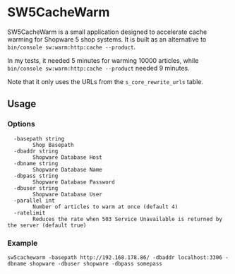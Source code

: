 # SW5CacheWarm
SW5CacheWarm is a small application designed to accelerate cache warming for Shopware 5 shop systems.
It is built as an alternative to `bin/console sw:warm:http:cache --product`.  

In my tests, it needed 5 minutes for warming 10000 articles, while `bin/console sw:warm:http:cache --product` needed 9
minutes.

Note that it only uses the URLs from the `s_core_rewrite_urls` table.
## Usage
### Options
```text
  -basepath string
        Shop Basepath
  -dbaddr string
        Shopware Database Host
  -dbname string
        Shopware Database Name
  -dbpass string
        Shopware Database Password
  -dbuser string
        Shopware Database User
  -parallel int
        Number of articles to warm at once (default 4)
  -ratelimit
        Reduces the rate when 503 Service Unavailable is returned by the server (default true)
```
### Example
```text
sw5cachewarm -basepath http://192.168.178.86/ -dbaddr localhost:3306 -dbname shopware -dbuser shopware -dbpass somepass
```